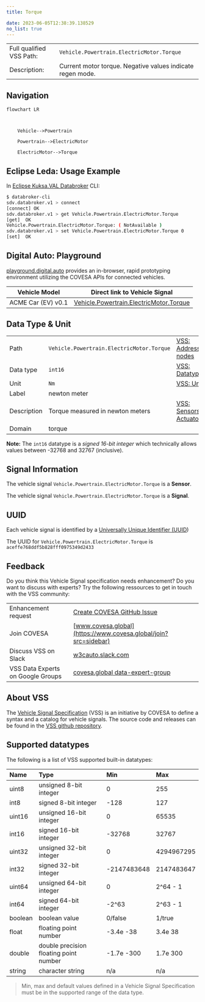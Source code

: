 ```yaml
---
title: Torque

date: 2023-06-05T12:38:39.138529
no_list: true
---
```



| | |
|---|---|
| Full qualified VSS Path: | `Vehicle.Powertrain.ElectricMotor.Torque` |
| Description: | Current motor torque. Negative values indicate regen mode. |

## Navigation

```mermaid
flowchart LR



    Vehicle-->Powertrain

    Powertrain-->ElectricMotor

    ElectricMotor-->Torque

```

## Eclipse Leda: Usage Example

In [Eclipse Kuksa.VAL Databroker](https://github.com/eclipse/kuksa.val/tree/master/kuksa_databroker) CLI:



```bash
$ databroker-cli
sdv.databroker.v1 > connect
[connect] OK
sdv.databroker.v1 > get Vehicle.Powertrain.ElectricMotor.Torque
[get]  OK
Vehicle.Powertrain.ElectricMotor.Torque: ( NotAvailable )
sdv.databroker.v1 > set Vehicle.Powertrain.ElectricMotor.Torque 0
[set]  OK
```

## Digital Auto: Playground

[playground.digital.auto](http://digital.auto) provides an in-browser, rapid prototyping environment utilizing the COVESA APIs for connected vehicles. 

| Vehicle Model | Direct link to Vehicle Signal |
|---|---|
| ACME Car (EV) v0.1 | [Vehicle.Powertrain.ElectricMotor.Torque](https://digitalauto.netlify.app/model/STLWzk1WyqVVLbfymb4f/cvi/list/Vehicle.Powertrain.ElectricMotor.Torque/) |

## Data Type & Unit

| | | |
|---|---|---|
| Path | `Vehicle.Powertrain.ElectricMotor.Torque` | [VSS: Addressing nodes](https://covesa.github.io/vehicle_signal_specification/rule_set/basics/) |
| Data type | `int16` | [VSS: Datatypes](https://covesa.github.io/vehicle_signal_specification/rule_set/data_entry/data_types/) |
| Unit | `Nm` | [VSS: Units](https://covesa.github.io/vehicle_signal_specification/rule_set/data_entry/data_unit_types/) |
| Label | newton meter | |
| Description | Torque measured in newton meters | [VSS: Sensors & Actuators](https://covesa.github.io/vehicle_signal_specification/rule_set/data_entry/sensor_actuator/) |
| Domain | torque | [](https://covesa.github.io/vehicle_signal_specification/rule_set/data_entry/data_unit_types/) |




**Note:** The `int16` datatype is a *signed 16-bit integer* which technically allows values between -32768 and 32767 (inclusive).










## Signal Information





The vehicle signal `Vehicle.Powertrain.ElectricMotor.Torque` is a **Sensor**.

The vehicle signal `Vehicle.Powertrain.ElectricMotor.Torque` is a **Signal**.



## UUID

Each vehicle signal is identified by a [Universally Unique Identifier (UUID](https://en.wikipedia.org/wiki/Universally_unique_identifier))

The UUID for `Vehicle.Powertrain.ElectricMotor.Torque` is `aceffe768ddf5b828fff0975349d2433`


## Feedback

Do you think this Vehicle Signal specification needs enhancement? Do you want to discuss with experts? Try the following ressources to get in touch with the VSS community:

| | |
|---|---|
| Enhancement request | [Create COVESA GitHub Issue](https://github.com/COVESA/vehicle_signal_specification/issues/new?body=Please+describe+your+feedback&title=Signal+feedback+Vehicle.Powertrain.ElectricMotor.Torque) |
| Join COVESA | [www.covesa.global](https://www.covesa.global/join?src=sidebar) |
| Discuss VSS on Slack | [w3cauto.slack.com](http://w3cauto.slack.com/) |
| VSS Data Experts on Google Groups | [covesa.global data-expert-group](https://groups.google.com/a/covesa.global/g/data-expert-group) |

## About VSS

The [Vehicle Signal Specification](https://covesa.github.io/vehicle_signal_specification/) (VSS)
is an initiative by COVESA to define a syntax and a catalog for vehicle signals.
The source code and releases can be found in the [VSS github repository](https://github.com/COVESA/vehicle_signal_specification).

## Supported datatypes

The following is a list of VSS supported built-in datatypes:

Name       | Type                       | Min  | Max
:----------|:---------------------------|:-----|:---
uint8      | unsigned 8-bit integer     | 0    | 255
int8       | signed 8-bit integer       | -128 | 127
uint16     | unsigned 16-bit integer    |  0   | 65535
int16      | signed 16-bit integer      | -32768 | 32767
uint32     | unsigned 32-bit integer    | 0 | 4294967295
int32      | signed 32-bit integer      | -2147483648 | 2147483647
uint64     | unsigned 64-bit integer    | 0    | 2^64 - 1
int64      | signed 64-bit integer      | -2^63 | 2^63 - 1
boolean    | boolean value              | 0/false | 1/true
float      | floating point number      | -3.4e -38 | 3.4e 38
double     | double precision floating point number | -1.7e -300 | 1.7e 300
string     | character string           | n/a  | n/a

> Min, max and default values defined in a Vehicle Signal Specification must be in the supported range of the data type.

